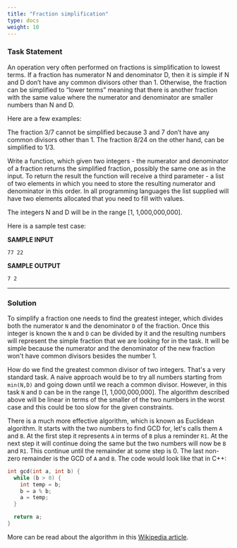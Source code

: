 ```yaml
---
title: "Fraction simplification"
type: docs
weight: 10
---
```

### Task Statement

An operation very often performed on fractions is simplification to lowest terms. If a fraction has numerator N and denominator D, then it is simple if N and D don’t have any common divisors other than 1. Otherwise, the fraction can be simplified to “lower terms” meaning that there is another fraction with the same value where the numerator and denominator are smaller numbers than N and D.

Here are a few examples:

The fraction 3/7 cannot be simplified because 3 and 7 don’t have any common divisors other than 1. The fraction 8/24 on the other hand, can be simplified to 1/3.

Write a function, which given two integers - the numerator and denominator of a fraction returns the simplified fraction, possibly the same one as in the input. To return the result the function will receive a third parameter - a list of two elements in which you need to store the resulting numerator and denominator in this order. In all programming languages the list supplied will have two elements allocated that you need to fill with values.

The integers N and D will be in the range [1, 1,000,000,000].

Here is a sample test case:

**SAMPLE INPUT**

```
77 22
```

**SAMPLE OUTPUT**

```
7 2
```

<hr/>

### Solution

To simplify a fraction one needs to find the greatest integer, which divides both the numerator `N` and the denominator `D` of the fraction. Once this integer is known the `N` and `D` can be divided by it and the resulting numbers will represent the simple fraction that we are looking for in the task. It will be simple because the numerator and the denominator of the new fraction won't have common divisors besides the number 1.

How do we find the greatest common divisor of two integers. That's a very standard task. A naive approach would be to try all numbers starting from `min(N,D)` and going down until we reach a common divisor. However, in this task `N` and `D` can be in the range [1, 1,000,000,000]. The algorithm described above will be linear in terms of the smaller of the two numbers in the worst case and this could be too slow for the given constraints.

There is a much more effective algorithm, which is known as Euclidean algorithm. It starts with the two numbers to find GCD for, let's calls them `A` and `B`. At the first step it represents `A` in terms of `B` plus a reminder `R1`. At the next step it will continue doing the same but the two numbers will now be `B` and `R1`. This continue until the remainder at some step is 0. The last non-zero remainder is the GCD of `A` and `B`. The code would look like that in C++:

```cpp
int gcd(int a, int b) {
  while (b > 0) {
    int temp = b;
    b = a % b;
    a = temp;
  }

  return a;
}
```

More can be read about the algorithm in this [Wikipedia article](https://en.wikipedia.org/wiki/Euclidean_algorithm).
